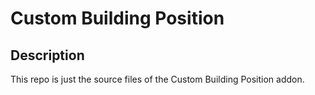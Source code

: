# Custom Building Position
## Description
This repo is just the source files of the Custom Building Position addon.
